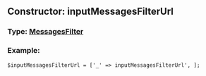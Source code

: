 ## Constructor: inputMessagesFilterUrl  



### Type: [MessagesFilter](../types/MessagesFilter.md)

### Example:


```
$inputMessagesFilterUrl = ['_' => inputMessagesFilterUrl', ];
```